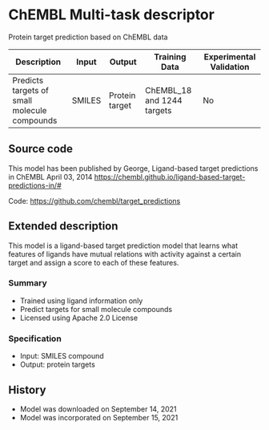 # ChEMBL Multi-task descriptor

Protein target prediction based on ChEMBL data

| Description | Input  | Output  | Training Data | Experimental Validation |
| ------- | --- | --- | --- | --- |
| Predicts targets of small molecule compounds | SMILES | Protein target | ChEMBL_18 and 1244 targets | No |

## Source code
This model has been published by George, Ligand-based target predictions in ChEMBL April 03, 2014 https://chembl.github.io/ligand-based-target-predictions-in/#

Code: https://github.com/chembl/target_predictions

## Extended description
This model is a ligand-based target prediction model that learns what features of ligands have mutual relations with activity against a certain target and assign a score to each of these features. 

### Summary
- Trained using ligand information only
- Predict targets for small molecule compounds
- Licensed using Apache 2.0 License

### Specification
- Input: SMILES compound
- Output: protein targets

## History
- Model was downloaded on September 14, 2021
- Model was incorporated on September 15, 2021

